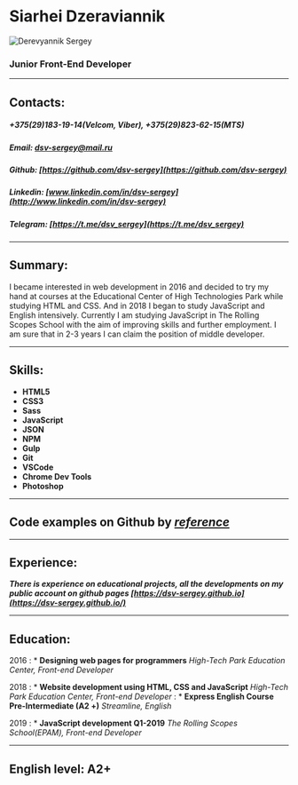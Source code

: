 # Siarhei Dzeraviannik
![Derevyannik Sergey](https://s.gravatar.com/avatar/8baff404213e947121b197f0c1f863c0?s=200)
### Junior Front-End Developer
___
## Contacts:
##### +375(29)183-19-14(Velcom, Viber), +375(29)823-62-15(MTS)
##### Email: dsv-sergey@mail.ru
##### Github: [https://github.com/dsv-sergey](https://github.com/dsv-sergey)
##### Linkedin: [www.linkedin.com/in/dsv-sergey](http://www.linkedin.com/in/dsv-sergey)
##### Telegram: [https://t.me/dsv_sergey](https://t.me/dsv_sergey)
___
## Summary:
I became interested in web development in 2016 and decided to try my hand at courses at the Educational Center of High Technologies Park while studying HTML and CSS. And in 2018 I began to study JavaScript and English intensively. Currently I am studying JavaScript in The Rolling Scopes School with the aim of improving skills and further employment. I am sure that in 2-3 years I can claim the position of middle developer.
___
## Skills:
+ **HTML5**
+ **CSS3**
+ **Sass**
+ **JavaScript**
+ **JSON**
+ **NPM**
+ **Gulp**
+ **Git**
+ **VSCode**
+ **Chrome Dev Tools**
+ **Photoshop**
___
## Сode examples on Github by *[reference](https://dsv-sergey.github.io/)*
___
## Experience:
***There is experience on educational projects, all the developments on my public account on github pages [https://dsv-sergey.github.io](https://dsv-sergey.github.io/)***
___
## Education:


2016
: * **Designing web pages for programmers**
*High-Tech Park Education Center, Front-end Developer*


2018
: * **Website development using HTML, CSS and JavaScript**
*High-Tech Park Education Center, Front-end Developer*
: * **Express English Course Pre-Intermediate (A2 +)**
*Streamline, English*


2019
: * **JavaScript development Q1-2019**
*The Rolling Scopes School(EPAM), Front-end Developer*
___
## English level: A2+